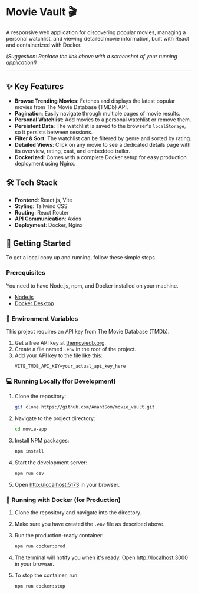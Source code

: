 # Movie Vault 🎬

A responsive web application for discovering popular movies, managing a personal watchlist, and viewing detailed movie information, built with React and containerized with Docker.


*(Suggestion: Replace the link above with a screenshot of your running application!)*

---

## ✨ Key Features

-   **Browse Trending Movies**: Fetches and displays the latest popular movies from The Movie Database (TMDb) API.
-   **Pagination**: Easily navigate through multiple pages of movie results.
-   **Personal Watchlist**: Add movies to a personal watchlist or remove them.
-   **Persistent Data**: The watchlist is saved to the browser's `localStorage`, so it persists between sessions.
-   **Filter & Sort**: The watchlist can be filtered by genre and sorted by rating.
-   **Detailed Views**: Click on any movie to see a dedicated details page with its overview, rating, cast, and embedded trailer.
-   **Dockerized**: Comes with a complete Docker setup for easy production deployment using Nginx.

## 🛠️ Tech Stack

-   **Frontend**: React.js, Vite
-   **Styling**: Tailwind CSS
-   **Routing**: React Router
-   **API Communication**: Axios
-   **Deployment**: Docker, Nginx

## 🚀 Getting Started

To get a local copy up and running, follow these simple steps.

### Prerequisites

You need to have Node.js, npm, and Docker installed on your machine.

-   [Node.js](https://nodejs.org/)
-   [Docker Desktop](https://www.docker.com/products/docker-desktop/)

### 🔑 Environment Variables

This project requires an API key from The Movie Database (TMDb).

1.  Get a free API key at [themoviedb.org](https://www.themoviedb.org/signup).
2.  Create a file named `.env` in the root of the project.
3.  Add your API key to the file like this:
    ```
    VITE_TMDB_API_KEY=your_actual_api_key_here
    ```

### 💻 Running Locally (for Development)

1.  Clone the repository:
    ```sh
    git clone https://github.com/AnantSom/movie_vault.git
    ```
2.  Navigate to the project directory:
    ```sh
    cd movie-app
    ```
3.  Install NPM packages:
    ```sh
    npm install
    ```
4.  Start the development server:
    ```sh
    npm run dev
    ```
5.  Open [http://localhost:5173](http://localhost:5173) in your browser.

### 🐳 Running with Docker (for Production)

1.  Clone the repository and navigate into the directory.
2.  Make sure you have created the `.env` file as described above.
3.  Run the production-ready container:
    ```sh
    npm run docker:prod
    ```
4.  The terminal will notify you when it's ready. Open [http://localhost:3000](http://localhost:3000) in your browser.

5.  To stop the container, run:
    ```sh
    npm run docker:stop
    ```